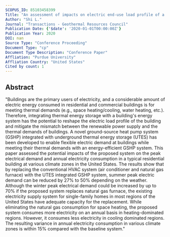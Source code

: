 ```yaml
---
SCOPUS_ID: 85103458399
Title: "An assessment of impacts on electric end-use load profile of a typical residential building from a ground source heat pump systems integrated with underground thermal energy storage"
Author: "Shi L."
Journal: "Transactions - Geothermal Resources Council"
Publication Date: {'$date': '2020-01-01T00:00:00Z'}
Publication Year: 2020
DOI: nan
Source Type: "Conference Proceeding"
Document Type: "cp"
Document Type Description: "Conference Paper"
Affliation: "Purdue University"
Affliation Country: "United States"
Cited by count: 1
---
```


## Abstract
"Buildings are the primary users of electricity, and a considerable amount of electric energy consumed in residential and commercial buildings is for meeting thermal demands (e.g., space heating/cooling, water heating, etc.). Therefore, integrating thermal energy storage with a building's energy system has the potential to reshape the electric load profile of the building and mitigate the mismatch between the renewable power supply and the thermal demands of buildings. A novel ground-source heat pump system (GSHP) integrated with underground thermal energy storage (UTES) has been developed to enable flexible electric demand at buildings while meeting their thermal demands with an energy-efficient GSHP system. This paper assessed the potential impacts of the proposed system on the peak electrical demand and annual electricity consumption in a typical residential building at various climate zones in the United States. The results show that by replacing the conventional HVAC system (air conditioner and natural gas furnace) with the UTES integrated GSHP system, summer peak electric demand can be reduced by 27% to 50% depending on the weather. Although the winter peak electrical demand could be increased by up to 70% if the proposed system replaces natural gas furnace, the existing electricity supply system for single-family homes in most regions of the United States have adequate capacity for the replacement. While eliminating the natural gas consumption for space heating, the proposed system consumes more electricity on an annual basis in heating-dominated regions. However, it consumes less electricity in cooling dominated regions. The resulting variance in annual electricity consumption in various climate zones is within 15% compared with the baseline system."
